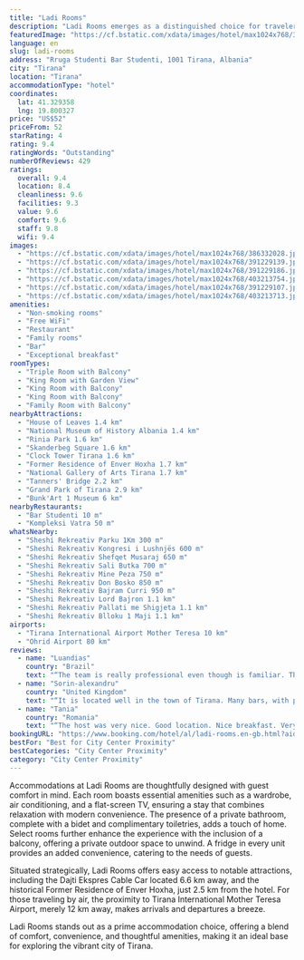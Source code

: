 ```yaml
---
title: "Ladi Rooms"
description: "Ladi Rooms emerges as a distinguished choice for travelers seeking comfort and convenience in Tirana."
featuredImage: "https://cf.bstatic.com/xdata/images/hotel/max1024x768/386332028.jpg?k=cc19bddc9595a81a9924cc64501423b74811557a70154013b9604db59348d0ec&o=&hp=1"
language: en
slug: ladi-rooms
address: "Rruga Studenti Bar Studenti, 1001 Tirana, Albania"
city: "Tirana"
location: "Tirana"
accommodationType: "hotel"
coordinates:
  lat: 41.329358
  lng: 19.800327
price: "US$52"
priceFrom: 52
starRating: 4
rating: 9.4
ratingWords: "Outstanding"
numberOfReviews: 429
ratings:
  overall: 9.4
  location: 8.4
  cleanliness: 9.6
  facilities: 9.3
  value: 9.6
  comfort: 9.6
  staff: 9.8
  wifi: 9.4
images:
  - "https://cf.bstatic.com/xdata/images/hotel/max1024x768/386332028.jpg?k=cc19bddc9595a81a9924cc64501423b74811557a70154013b9604db59348d0ec&o=&hp=1"
  - "https://cf.bstatic.com/xdata/images/hotel/max1024x768/391229139.jpg?k=a4d365d188b3db049448ad5192b6621e561d44b90d573da89b84cb93f29a4f5d&o=&hp=1"
  - "https://cf.bstatic.com/xdata/images/hotel/max1024x768/391229186.jpg?k=e6eba2b6ff8ca93bddaceba828235b7f1e25cd27f48124102c456bab2817628c&o=&hp=1"
  - "https://cf.bstatic.com/xdata/images/hotel/max1024x768/403213754.jpg?k=e5e07cf63e539e55c163f847329d062fb336a01157ca66a18d71657cfd92f7c9&o=&hp=1"
  - "https://cf.bstatic.com/xdata/images/hotel/max1024x768/391229107.jpg?k=362ed8e738d7d70753ca7913026e1eeb33a41140be09c61c7f038c27b6ec684c&o=&hp=1"
  - "https://cf.bstatic.com/xdata/images/hotel/max1024x768/403213713.jpg?k=1f6ae8cea352036b72b8c9a8ffa175d935db38077bd190ebddb95ec2359d87ff&o=&hp=1"
amenities:
  - "Non-smoking rooms"
  - "Free WiFi"
  - "Restaurant"
  - "Family rooms"
  - "Bar"
  - "Exceptional breakfast"
roomTypes:
  - "Triple Room with Balcony"
  - "King Room with Garden View"
  - "King Room with Balcony"
  - "King Room with Balcony"
  - "Family Room with Balcony"
nearbyAttractions:
  - "House of Leaves 1.4 km"
  - "National Museum of History Albania 1.4 km"
  - "Rinia Park 1.6 km"
  - "Skanderbeg Square 1.6 km"
  - "Clock Tower Tirana 1.6 km"
  - "Former Residence of Enver Hoxha 1.7 km"
  - "National Gallery of Arts Tirana 1.7 km"
  - "Tanners' Bridge 2.2 km"
  - "Grand Park of Tirana 2.9 km"
  - "Bunk'Art 1 Museum 6 km"
nearbyRestaurants:
  - "Bar Studenti 10 m"
  - "Kompleksi Vatra 50 m"
whatsNearby:
  - "Sheshi Rekreativ Parku 1Km 300 m"
  - "Sheshi Rekreativ Kongresi i Lushnjës 600 m"
  - "Sheshi Rekreativ Shefqet Musaraj 650 m"
  - "Sheshi Rekreativ Sali Butka 700 m"
  - "Sheshi Rekreativ Mine Peza 750 m"
  - "Sheshi Rekreativ Don Bosko 850 m"
  - "Sheshi Rekreativ Bajram Curri 950 m"
  - "Sheshi Rekreativ Lord Bajron 1.1 km"
  - "Sheshi Rekreativ Pallati me Shigjeta 1.1 km"
  - "Sheshi Rekreativ Blloku 1 Maji 1.1 km"
airports:
  - "Tirana International Airport Mother Teresa 10 km"
  - "Ohrid Airport 80 km"
reviews:
  - name: "Luandias"
    country: "Brazil"
    text: "“The team is really professional even though is familiar. The rooms are really new, comfortable and clean. The breakfast is really good.”"
  - name: "Sorin-alexandru"
    country: "United Kingdom"
    text: "“It is located well in the town of Tirana. Many bars, with plenty of students around, if you are interested in socialising and meeting new people.”"
  - name: "Tania"
    country: "Romania"
    text: "“The host was very nice. Good location. Nice breakfast. Very clean.”"
bookingURL: "https://www.booking.com/hotel/al/ladi-rooms.en-gb.html?aid=8035640"
bestFor: "Best for City Center Proximity"
bestCategories: "City Center Proximity"
category: "City Center Proximity"
---
```


Accommodations at Ladi Rooms are thoughtfully designed with guest comfort in mind. Each room boasts essential amenities such as a wardrobe, air conditioning, and a flat-screen TV, ensuring a stay that combines relaxation with modern convenience. The presence of a private bathroom, complete with a bidet and complimentary toiletries, adds a touch of home. Select rooms further enhance the experience with the inclusion of a balcony, offering a private outdoor space to unwind. A fridge in every unit provides an added convenience, catering to the needs of guests.

Situated strategically, Ladi Rooms offers easy access to notable attractions, including the Dajti Ekspres Cable Car located 6.6 km away, and the historical Former Residence of Enver Hoxha, just 2.5 km from the hotel. For those traveling by air, the proximity to Tirana International Mother Teresa Airport, merely 12 km away, makes arrivals and departures a breeze.

Ladi Rooms stands out as a prime accommodation choice, offering a blend of comfort, convenience, and thoughtful amenities, making it an ideal base for exploring the vibrant city of Tirana.